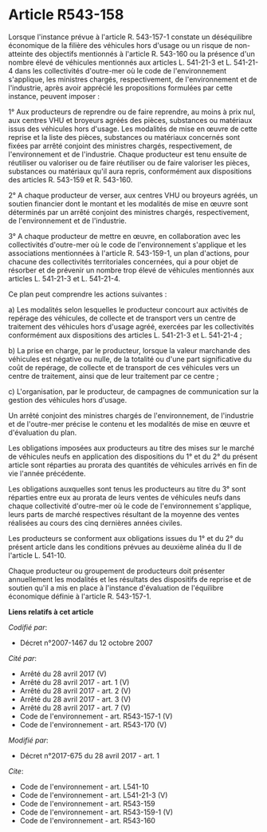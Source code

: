 # Article R543-158

Lorsque l'instance prévue à l'article R. 543-157-1 constate un déséquilibre économique de la filière des véhicules hors
d'usage ou un risque de non-atteinte des objectifs mentionnés à l'article R. 543-160 ou la présence d'un nombre élevé de
véhicules mentionnés aux articles L. 541-21-3 et L. 541-21-4 dans les collectivités d'outre-mer où le code de l'environnement
s'applique, les ministres chargés, respectivement, de l'environnement et de l'industrie, après avoir apprécié les
propositions formulées par cette instance, peuvent imposer : 

1° Aux producteurs de reprendre ou de faire reprendre, au moins à prix nul, aux centres VHU et broyeurs agréés des pièces,
substances ou matériaux issus des véhicules hors d'usage. Les modalités de mise en œuvre de cette reprise et la liste des
pièces, substances ou matériaux concernés sont fixées par arrêté conjoint des ministres chargés, respectivement, de
l'environnement et de l'industrie. Chaque producteur est tenu ensuite de réutiliser ou valoriser ou de faire réutiliser ou de
faire valoriser les pièces, substances ou matériaux qu'il aura repris, conformément aux dispositions des articles R. 543-159
et R. 543-160.

2° A chaque producteur de verser, aux centres VHU ou broyeurs agréés, un soutien financier dont le montant et les modalités
de mise en œuvre sont déterminés par un arrêté conjoint des ministres chargés, respectivement, de l'environnement et de
l'industrie. 

3° A chaque producteur de mettre en œuvre, en collaboration avec les collectivités d'outre-mer où le code de l'environnement
s'applique et les associations mentionnées à l'article R. 543-159-1, un plan d'actions, pour chacune des collectivités
territoriales concernées, qui a pour objet de résorber et de prévenir un nombre trop élevé de véhicules mentionnés aux
articles L. 541-21-3 et L. 541-21-4. 

Ce plan peut comprendre les actions suivantes : 

a) Les modalités selon lesquelles le producteur concourt aux activités de repérage des véhicules, de collecte et de transport
vers un centre de traitement des véhicules hors d'usage agréé, exercées par les collectivités conformément aux dispositions
des articles L. 541-21-3 et L. 541-21-4 ; 

b) La prise en charge, par le producteur, lorsque la valeur marchande des véhicules est négative ou nulle, de la totalité ou
d'une part significative du coût de repérage, de collecte et de transport de ces véhicules vers un centre de traitement,
ainsi que de leur traitement par ce centre ; 

c) L'organisation, par le producteur, de campagnes de communication sur la gestion des véhicules hors d'usage. 

Un arrêté conjoint des ministres chargés de l'environnement, de l'industrie et de l'outre-mer précise le contenu et les
modalités de mise en œuvre et d'évaluation du plan. 

Les obligations imposées aux producteurs au titre des mises sur le marché de véhicules neufs en application des dispositions
du 1° et du 2° du présent article sont réparties au prorata des quantités de véhicules arrivés en fin de vie l'année
précédente. 

Les obligations auxquelles sont tenus les producteurs au titre du 3° sont réparties entre eux au prorata de leurs ventes de
véhicules neufs dans chaque collectivité d'outre-mer où le code de l'environnement s'applique, leurs parts de marché
respectives résultant de la moyenne des ventes réalisées au cours des cinq dernières années civiles. 

Les producteurs se conforment aux obligations issues du 1° et du 2° du présent article dans les conditions prévues au
deuxième alinéa du II de l'article L. 541-10. 

Chaque producteur ou groupement de producteurs doit présenter annuellement les modalités et les résultats des dispositifs de
reprise et de soutien qu'il a mis en place à l'instance d'évaluation de l'équilibre économique définie à l'article R.
543-157-1.

**Liens relatifs à cet article**

_Codifié par_:

  - Décret n°2007-1467 du 12 octobre 2007

_Cité par_:

  - Arrêté du 28 avril 2017 (V)
  - Arrêté du 28 avril 2017 - art. 1 (V)
  - Arrêté du 28 avril 2017 - art. 2 (V)
  - Arrêté du 28 avril 2017 - art. 3 (V)
  - Arrêté du 28 avril 2017 - art. 7 (V)
  - Code de l'environnement - art. R543-157-1 (V)
  - Code de l'environnement - art. R543-170 (V)

_Modifié par_:

  - Décret n°2017-675 du 28 avril 2017 - art. 1

_Cite_:

  - Code de l'environnement - art. L541-10
  - Code de l'environnement - art. L541-21-3 (V)
  - Code de l'environnement - art. R543-159
  - Code de l'environnement - art. R543-159-1 (V)
  - Code de l'environnement - art. R543-160
